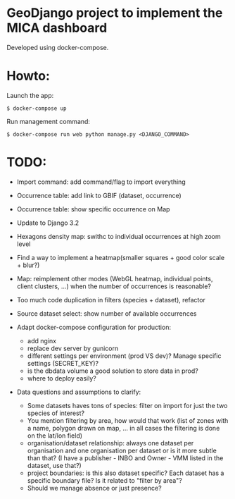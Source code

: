 # GeoDjango project to implement the MICA dashboard

Developed using docker-compose.

# Howto:

Launch the app:

    $ docker-compose up

Run management command:

    $ docker-compose run web python manage.py <DJANGO_COMMAND>

# TODO:
- Import command: add command/flag to import everything
- Occurrence table: add link to GBIF (dataset, occurrence)
- Occurrence table: show specific occurrence on Map
- Update to Django 3.2  
- Hexagons density map: swithc to individual occurrences at high zoom level
- Find a way to implement a heatmap(smaller squares + good color scale + blur?)
- Map: reimplement other modes (WebGL heatmap, individual points, client clusters, ...) when the number of occurrences is reasonable?

- Too much code duplication in filters (species + dataset), refactor
- Source dataset select: show number of available occurrences



- Adapt docker-compose configuration for production:
    - add nginx
    - replace dev server by gunicorn
    - different settings per environment (prod VS dev)? Manage specific settings (SECRET_KEY)?
    - is the dbdata volume a good solution to store data in prod?
    - where to deploy easily?
    
- Data questions and assumptions to clarify:
    - Some datasets haves tons of species: filter on import for just the two species of interest?
    - You mention filtering by area, how would that work (list of zones with a name, polygon drawn on map, ... in all cases the filtering is done on the lat/lon field)
    - organisation/dataset relationship: always one dataset per organisation and one organisation per dataset or is it more subtle than that? (I have a publisher - INBO and Owner - VMM listed in the dataset, use that?)
    - project boundaries: is this also dataset specific? Each dataset has a specific boundary file? Is it related to "filter by area"?
    - Should we manage absence or just presence?